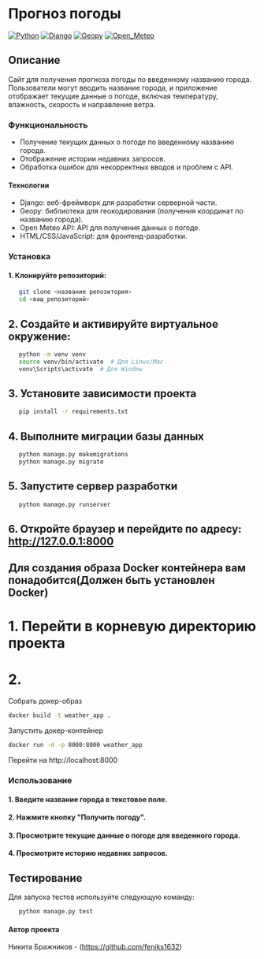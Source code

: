 # Прогноз погоды
[![Python](https://img.shields.io/badge/-Python-464646?style=flat-square&logo=Python)](https://www.python.org/)
[![Django](https://img.shields.io/badge/-Django-464646?style=flat-square&logo=Django)](https://www.djangoproject.com/)
[![Geopy](https://img.shields.io/badge/-Geopy-464646?style=flat-square&logo=Geopy)](https://geopy.readthedocs.io/en/stable/index.html)
[![Open_Meteo](https://img.shields.io/badge/-Open_meteo-464646?style=flat-square&logo=Open_meteo)](https://open-meteo.com/)
## Описание
Сайт для получения прогноза погоды по введенному названию города. Пользователи могут вводить название города, и приложение отображает текущие данные о погоде, включая температуру, влажность, скорость и направление ветра.

### Функциональность

- Получение текущих данных о погоде по введенному названию города.
- Отображение истории недавних запросов.
- Обработка ошибок для некорректных вводов и проблем с API.

#### Технологии

- Django: веб-фреймворк для разработки серверной части.
- Geopy: библиотека для геокодирования (получения координат по названию города).
- Open Meteo API: API для получения данных о погоде.
- HTML/CSS/JavaScript: для фронтенд-разработки.

### Установка

#### 1. Клонируйте репозиторий:

```bash
   git clone <название репозитория>
   cd <ваш_репозиторий>
```
## 2. Создайте и активируйте виртуальное окружение:
```bash
   python -m venv venv
   source venv/bin/activate  # Для Linux/Mac
   venv\Scripts\activate  # Для Window
```

## 3. Установите зависимости проекта
```bash
   pip install -r requirements.txt
```

## 4. Выполните миграции базы данных
```bash
   python manage.py makemigrations
   python manage.py migrate
```

## 5. Запустите сервер разработки
```bash
   python manage.py runserver
```

## 6. Откройте браузер и перейдите по адресу: http://127.0.0.1:8000

## Для создания образа Docker контейнера вам понадобится(Должен быть установлен Docker)

# 1. Перейти в корневую директорию проекта
# 2. 
Собрать докер-образ
```bash
docker build -t weather_app .
```
Запустить докер-контейнер
```bash
docker run -d -p 8000:8000 weather_app
```
Перейти на http://localhost:8000

### Использование
#### 1. Введите название города в текстовое поле.
#### 2. Нажмите кнопку "Получить погоду".
#### 3. Просмотрите текущие данные о погоде для введенного города.
#### 4. Просмотрите историю недавних запросов.

## Тестирование
Для запуска тестов используйте следующую команду:
```bash
   python manage.py test
```

#### Автор проекта

Никита Бражников - (https://github.com/feniks1632)
